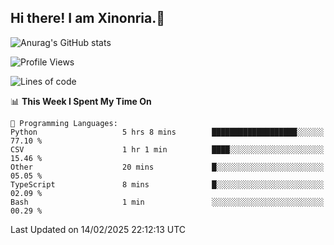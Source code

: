 ## Hi there! I am Xinonria.👋

![Anurag's GitHub stats](https://status-git-main-xinonrias-projects-f26540e3.vercel.app/api?username=xinonria&hide=stars,issues)

<!--START_SECTION:waka-->
![Profile Views](http://img.shields.io/badge/Profile%20Views-0-blue)

![Lines of code](https://img.shields.io/badge/From%20Hello%20World%20I%27ve%20Written-983.0%20thousand%20lines%20of%20code-blue)

📊 **This Week I Spent My Time On** 

```text
💬 Programming Languages: 
Python                   5 hrs 8 mins        ███████████████████░░░░░░   77.10 % 
CSV                      1 hr 1 min          ████░░░░░░░░░░░░░░░░░░░░░   15.46 % 
Other                    20 mins             █░░░░░░░░░░░░░░░░░░░░░░░░   05.05 % 
TypeScript               8 mins              █░░░░░░░░░░░░░░░░░░░░░░░░   02.09 % 
Bash                     1 min               ░░░░░░░░░░░░░░░░░░░░░░░░░   00.29 % 
```


 Last Updated on 14/02/2025 22:12:13 UTC
<!--END_SECTION:waka-->

<!--
**xinonria/xinonria** is a ✨ _special_ ✨ repository because its `README.md` (this file) appears on your GitHub profile.

Here are some ideas to get you started:

- 🔭 I’m currently working on ...
- 🌱 I’m currently learning ...
- 👯 I’m looking to collaborate on ...
- 🤔 I’m looking for help with ...
- 💬 Ask me about ...
- 📫 How to reach me: ...
- 😄 Pronouns: ...
- ⚡ Fun fact: ...
-->
